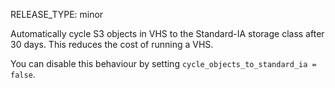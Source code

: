 RELEASE_TYPE: minor

Automatically cycle S3 objects in VHS to the Standard-IA storage class after 30 days.
This reduces the cost of running a VHS.

You can disable this behaviour by setting `cycle_objects_to_standard_ia = false`.
